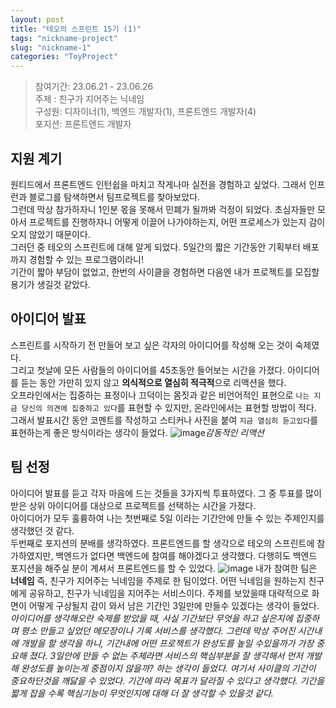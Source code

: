 ```yaml
---
layout: post
title: "테오의 스프린트 15기 (1)"
tags: "nickname-project"
slug: "nickname-1"
categories: "ToyProject"
---
```


> 참여기간: 23.06.21 - 23.06.26  
> 주제 : 친구가 지어주는 닉네임  
> 구성원: 디자이너(1), 백엔드 개발자(1), 프론트엔드 개발자(4)  
> 포지션: 프론트엔드 개발자

## 지원 계기

원티드에서 프론트엔드 인턴쉽을 마치고 작게나마 실전을 경험하고 싶었다.
그래서 인프런과 블로그를 탐색하면서 팀프로젝트를 찾아보았다.  
그런데 막상 참가하자니 1인분 몫을 못해서 민폐가 될까봐 걱정이 되었다. 초심자들만 모아서 프로젝트를 진행하자니 어떻게 이끌어 나가야하는지, 어떤 프로세스가 있는지 감이 오지 않았기 때문이다.  
그러던 중 테오의 스프린트에 대해 알게 되었다. 5일간의 짧은 기간동안 기획부터 배포까지 경험할 수 있는 프로그램이라니!  
기간이 짧아 부담이 없었고, 한번의 사이클을 경험하면 다음엔 내가 프로젝트를 모집할 용기가 생길것 같았다.

## 아이디어 발표

스프린트를 시작하기 전 만들어 보고 싶은 각자의 아이디어를 작성해 오는 것이 숙제였다.  
그리고 첫날에 모든 사람들의 아이디어를 45초동안 들어보는 시간을 가졌다. 아이디어를 듣는 동안 가만히 있지 않고 **의식적으로 열심히 적극적**으로 리액션을 했다.  
오프라인에서는 집중하는 표정이나 끄덕이는 몸짓과 같은 비언어적인 표현으로 `나는 지금 당신의 의견에 집중하고 있다`를 표현할 수 있지만, 온라인에서는 표현할 방법이 적다.  
그래서 발표시간 동안 코멘트를 작성하고 스티커나 사진을 붙여 `지금 열심히 듣고있다`를 표현하는게 좋은 방식이라는 생각이 들었다.
![image](https://github.com/haeunchoi-dev/haeunchoi-dev.github.io/assets/132250432/f590628c-cbf1-45b6-9ae6-0161b1fe8a5b)_감동적인 리액션_

## 팀 선정

아이디어 발표를 듣고 각자 마음에 드는 것들을 3가지씩 투표하였다. 그 중 투표를 많이 받은 상위 아이디어를 대상으로 프로젝트를 선택하는 시간을 가졌다.  
아이디어가 모두 훌륭하여 나는 첫번째로 5일 이라는 기간안에 만들 수 있는 주제인지를 생각했던 것 같다.  
두번째로 포지션의 분배를 생각하였다.
프론트엔드를 할 생각으로 테오의 스프린트에 참가하였지만, 백엔드가 없다면 백엔드에 참여를 해야겠다고 생각했다. 다행히도 백엔드 포지션을 해주실 분이 계셔서 프론트엔드를 할 수 있었다.
![image](https://github.com/haeunchoi-dev/haeunchoi-dev.github.io/assets/132250432/6d2bc3ee-8ef6-4e84-a123-e88ebda8a8c6)
내가 참여한 팀은 **너네임** 즉, 친구가 지어주는 닉네임을 주제로 한 팀이었다. 어떤 닉네임을 원하는지 친구에게 공유하고, 친구가 닉네임을 지어주는 서비스이다.
주제를 보았을때 대략적으로 화면이 어떻게 구상될지 감이 와서 남은 기간인 3일만에 만들수 있겠다는 생각이 들었다.  
_아이디어를 생각해오란 숙제를 받았을 때, 사실 기간보단 무엇을 하고 싶은지에 집중하며 평소 만들고 싶었던 메모장이나 기록 서비스를 생각했다. 그런데 막상 주어진 시간내에 개발을 할 생각을 하니, 기간내에 어떤 프로젝트가 완성도를 높일 수있을까가 가장 중요해 졌다. 3일안에 만들 수 없는 주제라면 서비스의 핵심부분을 잘 생각해서 먼저 개발해 완성도를 높이는게 중점이지 않을까? 하는 생각이 들었다. 여기서 사이클의 기간이 중요하단것을 깨닳을 수 있었다. 기간에 따라 목표가 달라질 수 있다고 생각했다. 기간을 짧게 잡을 수록 핵심기능이 무엇인지에 대해 더 잘 생각할 수 있을것 같다._
